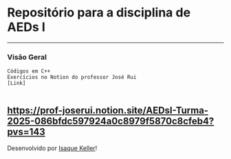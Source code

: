 # Repositório para a disciplina de AEDs I

---

### Visão Geral

```
Códigos em C++
Exercícios no Notion do professor José Rui
[Link]
 
```
https://prof-joserui.notion.site/AEDsI-Turma-2025-086bfdc597924a0c8979f5870c8cfeb4?pvs=143
---

Desenvolvido por [Isaque Keller](https://github.com/IsaqueKeller)!
